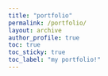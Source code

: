 ```yaml
---
title: "portfolio"
permalink: /portfolio/
layout: archive
author_profile: true
toc: true
toc_sticky: true
toc_label: "my portfolio!"
---
```

